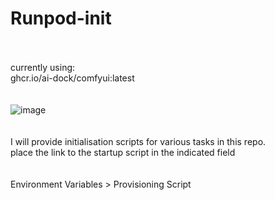 # Runpod-init <br />
<br /><br />
currently using: <br />
ghcr.io/ai-dock/comfyui:latest <br />
<br /><br />
![image](https://github.com/user-attachments/assets/d2aa2164-e651-4bc9-9f22-d1723b20acb7) <br />
<br /><br />
I will provide initialisation scripts for various tasks in this repo. <br />
place the link to the startup script in the indicated field <br />
<br /><br />
Environment Variables > Provisioning Script <br />

